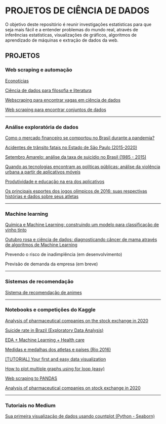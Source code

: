 # PROJETOS DE CIÊNCIA DE DADOS

  O objetivo deste repositório é reunir investigações estatísticas para que seja mais fácil e a entender problemas do mundo real, através de inferências estatísticas, visualizações de gráficos, algoritmos de aprendizado de máquinas e extração de dados da web.


## PROJETOS
### Web scraping e automação

[Econotícias](https://tinyurl.com/y5tk6r6b)

[Ciência de dados para filosofia e literatura](https://tinyurl.com/yxsbck89)

[Webscraping para encontrar vagas em ciência de dados](https://tinyurl.com/y4jz2436)

[Web scraping para encontrar conjuntos de dados](https://tinyurl.com/y4nx8t8g)

_________________________________________________________________________________________________________________________________________________________________________________
### Análise exploratória de dados

[Como o mercado financeiro se comportou no Brasil durante a pandemia?](https://github.com/Patotricks15/Ciencia-de-dados-projetos/tree/master/Mercado%20financeiro%20na%20pandemia)

[Acidentes de trânsito fatais no Estado de São Paulo (2015-2020)](https://tinyurl.com/y36zhsgo)

[Setembro Amarelo: análise da taxa de suicídio no Brasil (1985 - 2015)](https://tinyurl.com/y53xluc9)

[Quando as tecnologias encontram as políticas públicas: análise da violência urbana a partir de aplicativos móveis](https://tinyurl.com/yy6cmgtq)

[Produtividade e educação na era dos aplicativos](https://tinyurl.com/yxc6pvwu)

[Os principais esportes dos jogos olímpicos de 2016: suas respectivas histórias e dados sobre seus atletas](https://tinyurl.com/y4mmb696)

_________________________________________________________________________________________________________________________________________________________________________________
### Machine learning

[Química e Machine Learning: construindo um modelo para classificação de vinho tinto](https://tinyurl.com/y2uycn7d)

[Outubro rosa e ciência de dados: diagnosticando câncer de mama através de algoritmos de Machine Learning](https://tinyurl.com/y27j6ses)

Prevendo o risco de inadimplência (em desenvolvimento)

Previsão de demanda da empresa (em breve)

_________________________________________________________________________________________________________________________________________________________________________________
### Sistemas de recomendação

[Sistema de recomendação de animes](https://tinyurl.com/y3spkayp)

_________________________________________________________________________________________________________________________________________________________________________________
### Notebooks e competições do Kaggle
[Analysis of pharmaceutical companies on the stock exchange in 2020](https://www.kaggle.com/patrickgomes/the-race-for-a-covid-19-vaccine-eda)

[Suicide rate in Brazil (Exploratory Data Analysis)](https://tinyurl.com/ycahgvnb)

[EDA + Machine Learning + Health care](https://tinyurl.com/ycbtkyzt)

[Medidas e medalhas dos atletas e países (Rio 2016)](https://tinyurl.com/yd348ytu)

[[TUTORIAL] Your first and easy data visualization](https://tinyurl.com/ybff75s7)

[How to plot multiple graphs using for loop (easy)](https://www.kaggle.com/patrickgomes/how-to-plot-multiple-graphs-using-for-loop-easy)

[Web scraping to PANDAS](https://www.kaggle.com/patrickgomes/web-scraping-to-pandas-step-by-step-in-9-lines)

[Analysis of pharmaceutical companies on stock exchange in 2020](https://www.kaggle.com/patrickgomes/the-race-for-a-covid-19-vaccine-eda)

_________________________________________________________________________________________________________________________________________________________________________________
### Tutoriais no Medium

[Sua primeira visualização de dados usando countplot (Python - Seaborn)](https://tinyurl.com/y3cg9azc)

